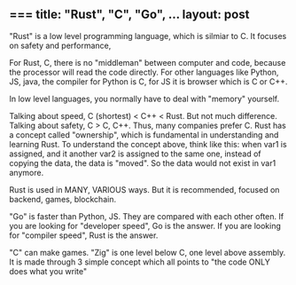 ===
title: "Rust", "C", "Go", ...
layout: post
---
"Rust" is a low level programming language, which is silmiar to C.
It focuses on safety and performance, 

For Rust, C, there is no "middleman" between computer and code, because the processor will read the code directly. 
For other languages like Python, JS, java, the compiler for Python is C, for JS it is browser which is C or C++.

In low level languages, you normally have to deal with "memory" yourself.

Talking about speed, C (shortest) < C++ < Rust. But not much difference.
Talking about safety, C > C, C++. 
Thus, many companies prefer C. 
Rust has a concept called "ownership", which is fundamental in understanding and learning Rust.
To understand the concept above, think like this: when var1 is assigned, and it another var2 is assigned to the same one, instead of copying the data, the data is "moved". So the data would not exist in var1 anymore.

Rust is used in MANY, VARIOUS ways. But it is recommended, focused on backend, games, blockchain.

"Go" is faster than Python, JS. They are compared with each other often.
If you are looking for "developer speed", Go is the answer. If you are looking for "compiler speed", Rust is the answer.

"C" can make games. "Zig" is one level below C, one level above assembly. It is made through 3 simple concept which all points to "the code ONLY does what you write"
